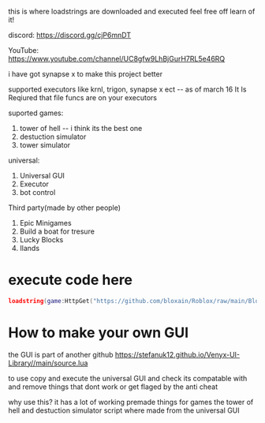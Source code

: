 this is where loadstrings are downloaded and executed feel free off learn of it!

discord: https://discord.gg/cjP6mnDT

YouTube: https://www.youtube.com/channel/UC8gfw9LhBjGurH7RL5e46RQ

i have got synapse x to make this project better

supported executors like krnl, trigon, synapse x ect -- as of march 16 It Is Reqiured that file funcs are on your executors

suported games:

1. tower of hell -- i think its the best one
2. destuction simulator
3. tower simulator

universal:

1. Universal GUI
2. Executor
3. bot control

Third party(made by other people)

1. Epic Minigames
2. Build a boat for tresure
3. Lucky Blocks
4. Ilands

# execute code here

```lua
loadstring(game:HttpGet("https://github.com/bloxain/Roblox/raw/main/Bloxhub.Lua"))()
```
# How to make your own GUI


the GUI is part of another github https://stefanuk12.github.io/Venyx-UI-Library//main/source.lua

to use copy and execute the universal GUI and check its compatable with and remove things that dont work or get flaged by the anti cheat

why use this?
it has a lot of working premade things for games the tower of hell and destuction simulator script where made from the universal GUI
